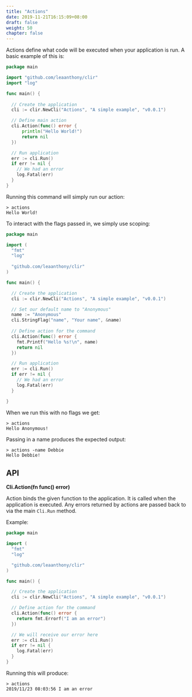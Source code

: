 ```yaml
---
title: "Actions"
date: 2019-11-21T16:15:09+08:00
draft: false
weight: 50
chapter: false
---
```


Actions define what code will be executed when your application is run. A basic example of this is:

```go
package main

import "github.com/leaanthony/clir"
import "log"

func main() {
  
  // Create the application
  cli := clir.NewCli("Actions", "A simple example", "v0.0.1")

  // Define main action
  cli.Action(func() error {
      println("Hello World!")
      return nil
  })

  // Run application
  err := cli.Run()
  if err != nil {
    // We had an error
    log.Fatal(err)
  }
}
```

Running this command will simply run our action:

```shell
> actions
Hello World!
```

To interact with the flags passed in, we simply use scoping:

```go
package main

import (
  "fmt"
  "log"
  
  "github.com/leaanthony/clir"
)

func main() {

  // Create the application
  cli := clir.NewCli("Actions", "A simple example", "v0.0.1")

  // Set our default name to "Anonymous"
  name := "Anonymous"
  cli.StringFlag("name", "Your name", &name)
  
  // Define action for the command
  cli.Action(func() error {
    fmt.Printf("Hello %s!\n", name)
    return nil
  })

  // Run application
  err := cli.Run()
  if err != nil {
    // We had an error
    log.Fatal(err)
  }

}
```

When we run this with no flags we get:
```shell
> actions
Hello Anonymous!
```

Passing in a name produces the expected output:
```shell
> actions -name Debbie
Hello Debbie!
```

## API

**Cli.Action(fn func() error)**

Action binds the given function to the application. It is called when the application is executed. Any errors returned by actions are passed back to via the main `Cli.Run` method.

Example:

```go
package main

import (
  "fmt"
  "log"

  "github.com/leaanthony/clir"
)

func main() {

  // Create the application
  cli := clir.NewCli("Actions", "A simple example", "v0.0.1")

  // Define action for the command
  cli.Action(func() error {
    return fmt.Errorf("I am an error")
  })

  // We will receive our error here
  err := cli.Run()
  if err != nil {
    log.Fatal(err)
  }
}
```

Running this will produce:

```shell
> actions
2019/11/23 08:03:56 I am an error
```